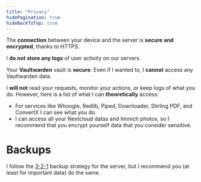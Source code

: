 ```yaml
---
title: "Privacy"
hidePagination: true
hideBackToTop: true
---
```


The **connection** between your device and the server is **secure and encrypted**, thanks to HTTPS.

I **do not store any logs** of user activity on our servers.

Your **Vaultwarden** vault is **secure**. Even if I wanted to, I **cannot** access any Vaultwarden data.

I **will not** read your requests, monitor your actions, or keep logs of what you do.
However, here is a list of what I can **theoretically** access:
- For services like Whoogle, Redlib, Piped, Downloader, Stirling PDF, and ConvertX I can see what you do.
- I can access all your Nextcloud datas and Immich photos, so I recommend that you encrypt yourself data that you consider sensitive.

# Backups
I follow the [3-2-1](https://www.backblaze.com/blog/the-3-2-1-backup-strategy/) backup strategy for the server, but I recommend you (at least for important data) do the same.
